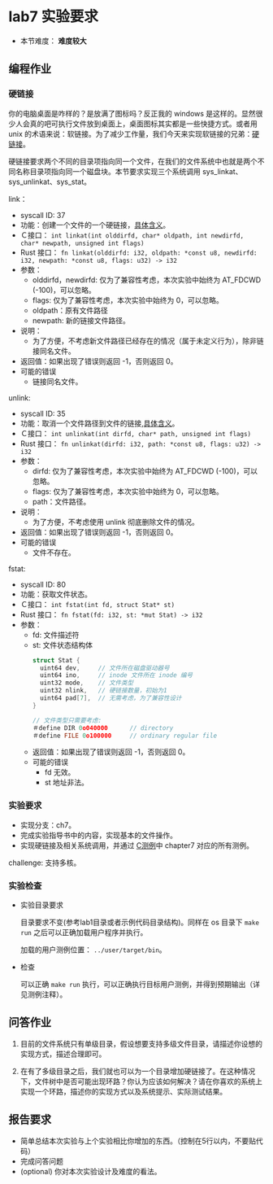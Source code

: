 # lab7 实验要求

- 本节难度： **难度较大** 

## 编程作业

### 硬链接

你的电脑桌面是咋样的？是放满了图标吗？反正我的 windows 是这样的。显然很少人会真的吧可执行文件放到桌面上，桌面图标其实都是一些快捷方式。或者用 unix 的术语来说：软链接。为了减少工作量，我们今天来实现软链接的兄弟：[硬链接](https://en.wikipedia.org/wiki/Hard_link)。

硬链接要求两个不同的目录项指向同一个文件，在我们的文件系统中也就是两个不同名称目录项指向同一个磁盘块。本节要求实现三个系统调用 sys_linkat、sys_unlinkat、sys_stat。

link：
  * syscall ID: 37
  * 功能：创建一个文件的一个硬链接，[具体含义](https://linux.die.net/man/2/linkat)。
  * Ｃ接口： `int linkat(int olddirfd, char* oldpath, int newdirfd, char* newpath, unsigned int flags)`
  * Rust 接口： `fn linkat(olddirfd: i32, oldpath: *const u8, newdirfd: i32, newpath: *const u8, flags: u32) -> i32`
  * 参数：
    * olddirfd，newdirfd: 仅为了兼容性考虑，本次实验中始终为 AT_FDCWD (-100)，可以忽略。
    * flags: 仅为了兼容性考虑，本次实验中始终为 0，可以忽略。
    * oldpath：原有文件路径
    * newpath: 新的链接文件路径。
  * 说明：
    * 为了方便，不考虑新文件路径已经存在的情况（属于未定义行为），除非链接同名文件。
  * 返回值：如果出现了错误则返回 -1，否则返回 0。
  * 可能的错误
    * 链接同名文件。

unlink:
  * syscall ID: 35
  * 功能：取消一个文件路径到文件的链接,[具体含义](https://linux.die.net/man/2/unlinkat)。
  * Ｃ接口： `int unlinkat(int dirfd, char* path, unsigned int flags)`
  * Rust 接口： `fn unlinkat(dirfd: i32, path: *const u8, flags: u32) -> i32`
  * 参数：
    * dirfd: 仅为了兼容性考虑，本次实验中始终为 AT_FDCWD (-100)，可以忽略。
    * flags: 仅为了兼容性考虑，本次实验中始终为 0，可以忽略。
    * path：文件路径。
  * 说明：
    * 为了方便，不考虑使用 unlink 彻底删除文件的情况。
  * 返回值：如果出现了错误则返回 -1，否则返回 0。
  * 可能的错误
    * 文件不存在。

fstat:
  * syscall ID: 80
  * 功能：获取文件状态。
  * Ｃ接口： `int fstat(int fd, struct Stat* st)`
  * Rust 接口： `fn fstat(fd: i32, st: *mut Stat) -> i32`
  * 参数：
    * fd: 文件描述符
    * st: 文件状态结构体
      ```c
      struct Stat {
      	uint64 dev,     // 文件所在磁盘驱动器号
      	uint64 ino,     // inode 文件所在 inode 编号
      	uint32 mode,    // 文件类型
      	uint32 nlink,   // 硬链接数量，初始为1
      	uint64 pad[7],  // 无需考虑，为了兼容性设计
      }
      
      // 文件类型只需要考虑:
      ＃define DIR 0o040000		// directory
      ＃define FILE 0o100000		// ordinary regular file
      ```
    * 返回值：如果出现了错误则返回 -1，否则返回 0。
    * 可能的错误
      * fd 无效。
      * st 地址非法。

### 实验要求

- 实现分支：ch7。
- 完成实验指导书中的内容，实现基本的文件操作。
- 实现硬链接及相关系统调用，并通过 [C测例](https://github.com/DeathWish5/riscvos-c-tests)中 chapter7 对应的所有测例。

challenge: 支持多核。

### 实验检查

- 实验目录要求

    目录要求不变(参考lab1目录或者示例代码目录结构)。同样在 os 目录下 `make run` 之后可以正确加载用户程序并执行。

    加载的用户测例位置： `../user/target/bin`。

- 检查

    可以正确 `make run` 执行，可以正确执行目标用户测例，并得到预期输出（详见测例注释）。

## 问答作业

1. 目前的文件系统只有单级目录，假设想要支持多级文件目录，请描述你设想的实现方式，描述合理即可。

2. 在有了多级目录之后，我们就也可以为一个目录增加硬链接了。在这种情况下，文件树中是否可能出现环路？你认为应该如何解决？请在你喜欢的系统上实现一个环路，描述你的实现方式以及系统提示、实际测试结果。

## 报告要求

* 简单总结本次实验与上个实验相比你增加的东西。（控制在5行以内，不要贴代码）
* 完成问答问题
* (optional) 你对本次实验设计及难度的看法。